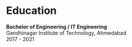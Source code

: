# Education

**Bachelor of Engineering / IT Engineering**  
Gandhinagar Institute of Technology, Ahmedabad  
2017 - 2021 